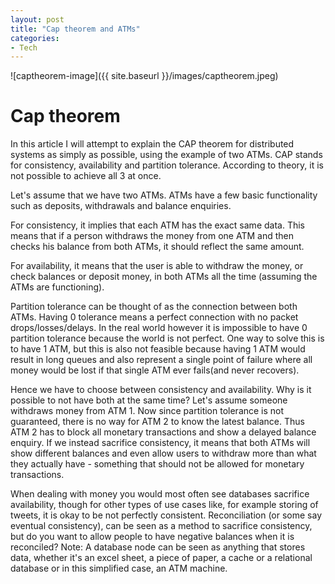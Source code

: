 ```yaml
---
layout: post
title: "Cap theorem and ATMs"
categories:
- Tech
---
```

![captheorem-image]({{ site.baseurl }}/images/captheorem.jpeg)

# Cap theorem

In this article I will attempt to explain the CAP theorem for distributed systems as simply as possible, using the example of two ATMs. CAP stands for consistency, availability and partition tolerance. According to theory, it is not possible to achieve all 3 at once.

Let's assume that we have two ATMs. ATMs have a few basic functionality such as  deposits, withdrawals and balance enquiries.

For consistency, it implies that each ATM has the exact same data. This means that if a person withdraws the money from one ATM and then checks his balance from both ATMs, it should reflect the same amount.

For availability, it means that the user is able to withdraw the money, or check balances or deposit money, in both ATMs all the time (assuming the ATMs are functioning).

Partition tolerance can be thought of as the connection between both ATMs. Having 0 tolerance means a perfect connection with no packet drops/losses/delays. In the real world however it is impossible to have 0 partition tolerance because the world is not perfect. One way to solve this is to have 1 ATM, but this is also not feasible because having 1 ATM would result in long queues and also represent a single point of failure where all money would be lost if that single ATM ever fails(and never recovers).

Hence we have to choose between consistency and availability. Why is it possible to not have both at the same time? Let's assume someone withdraws money from ATM 1. Now since partition tolerance is not guaranteed, there is no way for ATM 2 to know the latest balance. Thus ATM 2 has to block all monetary transactions and show a delayed balance enquiry. If we instead sacrifice consistency, it means that both ATMs will show different balances and even allow users to withdraw more than what they actually have - something that should not be allowed for monetary transactions.

When dealing with money you would most often see databases sacrifice availability, though for other types of use cases like, for example storing of tweets, it is okay to be not perfectly consistent. Reconciliation (or some say eventual consistency), can be seen as a method to sacrifice consistency, but do you want to allow people to have negative balances when it is reconciled? Note: A database node can be seen as anything that stores data, whether it's an excel sheet, a piece of paper, a  cache or a relational database or in this simplified case, an ATM machine.
